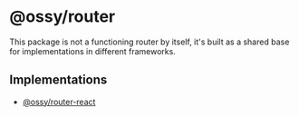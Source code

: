 # @ossy/router

This package is not a functioning router by itself, it's built as a shared base
for implementations in different frameworks.

## Implementations
- [@ossy/router-react](https://www.npmjs.com/package/@ossy/router-react)